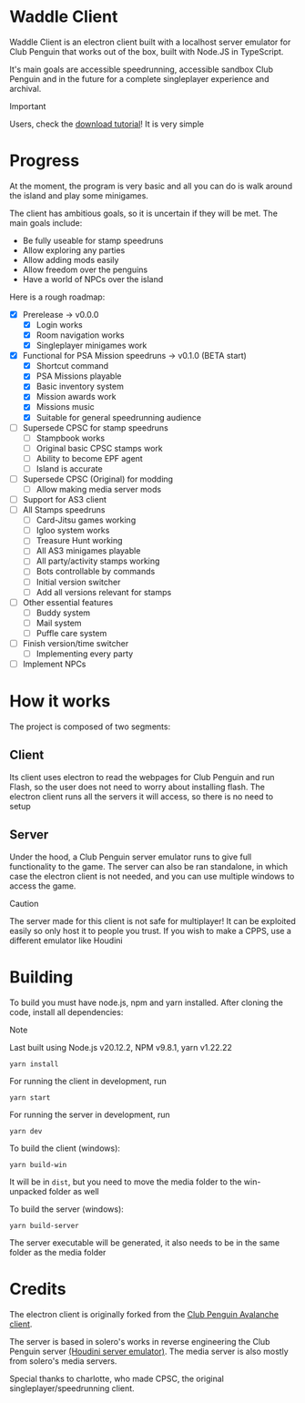 # Waddle Client

Waddle Client is an electron client built with a localhost server emulator for Club Penguin that works out of the box, built with Node.JS in TypeScript.

It's main goals are accessible speedrunning, accessible sandbox Club Penguin and in the future for a complete singleplayer experience and archival.

> [!IMPORTANT]  
> Users, check the [download tutorial](https://github.com/nhaar/Waddle-Client/blob/main/guide/GUIDE.md)! It is very simple

# Progress

At the moment, the program is very basic and all you can do is walk around the island and play some minigames.

The client has ambitious goals, so it is uncertain if they will be met. The main goals include:

* Be fully useable for stamp speedruns
* Allow exploring any parties
* Allow adding mods easily
* Allow freedom over the penguins
* Have a world of NPCs over the island

Here is a rough roadmap:

- [x] Prerelease -> v0.0.0
    - [x] Login works
    - [x] Room navigation works
    - [x] Singleplayer minigames work
- [x] Functional for PSA Mission speedruns -> v0.1.0 (BETA start)
    - [x] Shortcut command
    - [x] PSA Missions playable
    - [x] Basic inventory system
    - [x] Mission awards work
    - [x] Missions music
    - [x] Suitable for general speedrunning audience
- [ ] Supersede CPSC for stamp speedruns
    - [ ] Stampbook works
    - [ ] Original basic CPSC stamps work
    - [ ] Ability to become EPF agent
    - [ ] Island is accurate
- [ ] Supersede CPSC (Original) for modding
    - [ ] Allow making media server mods
- [ ] Support for AS3 client
- [ ] All Stamps speedruns
    - [ ] Card-Jitsu games working
    - [ ] Igloo system works
    - [ ] Treasure Hunt working
    - [ ] All AS3 minigames playable
    - [ ] All party/activity stamps working
    - [ ] Bots controllable by commands
    - [ ] Initial version switcher
    - [ ] Add all versions relevant for stamps
- [ ] Other essential features
    - [ ] Buddy system
    - [ ] Mail system
    - [ ] Puffle care system
- [ ] Finish version/time switcher
    - [ ] Implementing every party
- [ ] Implement NPCs

# How it works

The project is composed of two segments:

## Client

Its client uses electron to read the webpages for Club Penguin and run Flash, so the user does not need to worry about installing flash. The electron client runs all the servers it will access, so there is no need to setup

## Server

Under the hood, a Club Penguin server emulator runs to give full functionality to the game. The server can also be ran standalone, in which case the electron client is not needed, and you can use multiple windows to access the game.

> [!CAUTION]
> The server made for this client is not safe for multiplayer! It can be exploited easily so only host it to people you trust.
> If you wish to make a CPPS, use a different emulator like Houdini

# Building

To build you must have node.js, npm and yarn installed. After cloning the code, install all dependencies:

> [!NOTE]  
> Last built using Node.js v20.12.2, NPM v9.8.1, yarn v1.22.22

```yarn install```

For running the client in development, run

```yarn start```

For running the server in development, run

```yarn dev```

To build the client (windows):

```yarn build-win```

It will be in `dist`, but you need to move the media folder to the win-unpacked folder as well

To build the server (windows):

```yarn build-server```

The server executable will be generated, it also needs to be in the same folder as the media folder

# Credits

The electron client is originally forked from the [Club Penguin Avalanche client](https://github.com/Club-Penguin-Avalanche/CPA-Client).

The server is based in solero's works in reverse engineering the Club Penguin server [(Houdini server emulator)](https://github.com/solero/houdini). The media server is also mostly from solero's media servers.

Special thanks to charlotte, who made CPSC, the original singleplayer/speedrunning client.
